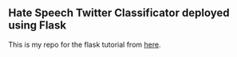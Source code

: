 ## Hate Speech Twitter Classificator deployed using Flask

This is my repo for the flask tutorial from [here](https://www.analyticsvidhya.com/blog/2020/04/how-to-deploy-machine-learning-model-flask/?utm_source=blog&utm_medium=10things_to_know_before_starting_data_science_project).
